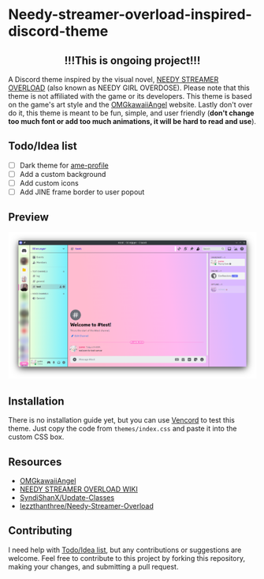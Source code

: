 # Needy-streamer-overload-inspired-discord-theme

## <div align="center">!!!This is ongoing project!!!</div>

A Discord theme inspired by the visual novel, [NEEDY STREAMER OVERLOAD](https://store.steampowered.com/app/1451940/NEEDY_STREAMER_OVERLOAD) (also known as NEEDY GIRL OVERDOSE). Please note that this theme is not affiliated with the game or its developers. This theme is based on the game's art style and the [OMGkawaiiAngel](https://angelkawaii.com/) website. Lastly don't over do it, this theme is meant to be fun, simple, and user friendly (**don't change too much font or add too much animations, it will be hard to read and use**).

## Todo/Idea list

- [ ] Dark theme for [ame-profile](https://angelkawaii.com/en/ame-profile/)
- [ ] Add a custom background
- [ ] Add custom icons
- [ ] Add JINE frame border to user popout

## Preview

![Preview](./preview/dc-preview-main.png)

## Installation

There is no installation guide yet, but you can use [Vencord](https://vencord.dev/) to test this theme. Just copy the code from `themes/index.css` and paste it into the custom CSS box.

## Resources

- [OMGkawaiiAngel](https://angelkawaii.com/)
- [NEEDY STREAMER OVERLOAD WIKI](https://needy-streamer-overload.fandom.com/wiki/NEEDY_STREAMER_OVERLOAD_Wiki)
- [SyndiShanX/Update-Classes](https://github.com/SyndiShanX/Update-Classes)
- [lezzthanthree/Needy-Streamer-Overload](https://github.com/lezzthanthree/Needy-Streamer-Overload)

## Contributing

I need help with [Todo/Idea list](#todoidea-list), but any contributions or suggestions are welcome. Feel free to contribute to this project by forking this repository, making your changes, and submitting a pull request.
